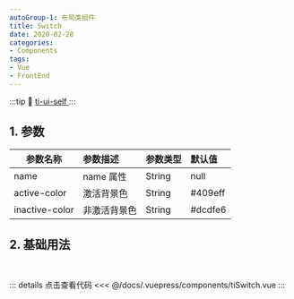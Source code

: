 ```yaml
---
autoGroup-1: 布局类组件
title: Switch
date: 2020-02-28
categories:
- Components
tags:
- Vue
- FrontEnd
---
```

:::tip
 :link: [ ti-ui-self ](https://www.npmjs.com/package/ti-ui-self)
:::
<!-- more -->
## 1. 参数

| 参数名称       | 参数描述     | 参数类型 | 默认值  |
| -------------- | :----------- | :------- | :------ |
| name           | name 属性    | String   | null    |
| active-color   | 激活背景色   | String   | #409eff |
| inactive-color | 非激活背景色 | String   | #dcdfe6 |

## 2. 基础用法

<br>
<ti-Switch/>

::: details 点击查看代码
<<< @/docs/.vuepress/components/tiSwitch.vue
:::

